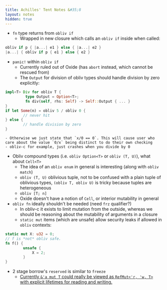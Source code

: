 ```yaml
---
title: Achilles' Tent Notes &#35;8
layout: notes
hidden: true
---
```


- `fn` type returns from `obliv if`
    - Wrapped in new closure which calls an `obliv if` inside when called:
```rust
obliv if p { |a...| e1 } else { |a...| e2 }
|a...| { obliv if p { e1 } else { e2 }
```
- `panic!` within `obliv if`
    - Currently ruled out of Oxide (has `abort` instead, which cannot be rescued from)
    - The `Output` for division of obliv types should handle division by zero explicitly:
```rust
impl<T> Div for obliv T {
         type Output = Option<T>;
         fn div(self, rhs: Self) -> Self::Output { ... }
}
if let Some(n) = obliv 5 / obliv 0 {
        // never hit
} else {
        // handle division by zero
}
```
    - Otherwise we just state that `x/0 == 0`. This will cause user who care about the value `0/x` being distinct to do their own checking
    - obliv-c for example, just crashes when you divide by 0
- Obliv compound types (i.e. `obliv Option<T>` or `obliv (T, U)`), what about `Cell<T>`
    - The idea of an `obliv enum` in general is interesting (along with `obliv match`)
    - `obliv (T, U)` oblivious tuple, not to be confused with a plain tuple of oblivious types, `(obliv T, obliv U)` is tricky because tuples are heterogeneous
    - `obliv [T; n]`
    - Oxide doesn't have a notion of `Cell`, or interior mutability in general
- `obliv fn` ideally shouldn't be needed (need `frz` qualifier?)
    - In obliv-c it exists to limit mutation from the outside, whereas we should be reasoning about the mutability of arguments in a closure
    - `static mut` items (which are unsafe) allow security leaks if allowed in `obliv` contexts:
```rust
static mut X: u32 = 0;
// f is *not* obliv safe.
fn f() {
        unsafe {
            X = 2;
        }
}
```
- 2 stage borrow's `reserved` is similar to `freeze`
    - [Currently `&'a mut T` could really be viewed as `RefMut<'r, 'w, T>` with
      explicit lifetimes for reading and writing.](http://smallcultfollowing.com/babysteps/blog/2017/03/01/nested-method-calls-via-two-phase-borrowing)
